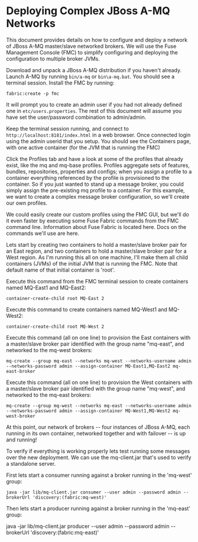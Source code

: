 # Deploying Complex JBoss A-MQ Networks

This document provides details on how to configure and deploy a network
of JBoss A-MQ master/slave networked brokers.  We will use the Fuse 
Management Console (FMC) to simplify configuring and deploying the 
configuration to multiple broker JVMs.

Download and unpack a JBoss A-MQ distribution if you haven't already.
Launch A-MQ by running `bin/a-mq` or `bin\a-mq.bat`. You should see a
terminal session. Install the FMC by running: 

    fabric:create -p fmc

It will prompt you to create an admin user if you had not already
defined one in `etc/users.properties`.  The rest of this document 
will assume you have set the user/password combination to admin/admin.

Keep the terminal session running, and connect to
`http://localhost:8181/index.html` in a web browser. Once connected
login using the admin userid that you setup. You should see the
Containers page, with one active container (for the JVM that is running
the FMC)

Click the Profiles tab and have a look at some of the profiles that
already exist, like the mq and mq-base profiles. Profiles aggregate
sets of features, bundles, repositories, properties and configs; when
you assign a profile to a container everything referenced by the
profile is provisioned to the container. So if you just wanted to stand
up a message broker, you could simply assign the pre-existing mq
profile to a container. For this example, we want to create a complex
message broker configuration, so we'll create our own profiles.

We could easily create our custom profiles using the FMC GUI, but we'll
do it even faster by executing some Fuse Fabric commands from the FMC
command line. Information about Fuse Fabric is located here. Docs on
the commands we'll use are here.

Lets start by creating two containers to hold a master/slave broker
pair for an East region, and two containers to hold a master/slave
broker pair for a West region. As I'm running this all on one machine,
I'll make them all child containers (JVMs) of the initial JVM that is
running the FMC. Note that default name of that initial container is
'root'.

Execute this command from the FMC terminal session to create containers
named MQ-East1 and MQ-East2:

    container-create-child root MQ-East 2

Execute this command to create containers named MQ-West1 and MQ-West2:

    container-create-child root MQ-West 2

Execute this command (all on one line) to provision the East containers
with a master/slave broker pair identified with the group name
"mq-east", and networked to the mq-west brokers:

    mq-create --group mq-east --networks mq-west --networks-username admin --networks-password admin --assign-container MQ-East1,MQ-East2 mq-east-broker

Execute this command (all on one line) to provision the West containers
with a master/slave broker pair identified with the group name
"mq-west", and networked to the mq-east brokers:

    mq-create --group mq-west --networks mq-east --networks-username admin --networks-password admin --assign-container MQ-West1,MQ-West2 mq-west-broker

At this point, our network of brokers -- four instances of JBoss A-MQ, each running in its own container, networked together and with failover -- is up and running!

To verify if everything is working properly lets test running some messages over the new deployment.  We can use the mq-client.jar that's used to verify a standalone server.

<!-- NOTE: You need an jbos-a-amq more recent than the 012 build for the following to work. -->

First lets start a consumer running against a broker running in the 'mq-west' group:

    java -jar lib/mq-client.jar consumer --user admin --password admin --brokerUrl 'discovery:(fabric:mq-west)'

Then lets start a producer running against a broker running in the 'mq-east' group:

java -jar lib/mq-client.jar producer --user admin --password admin --brokerUrl 'discovery:(fabric:mq-east)'

